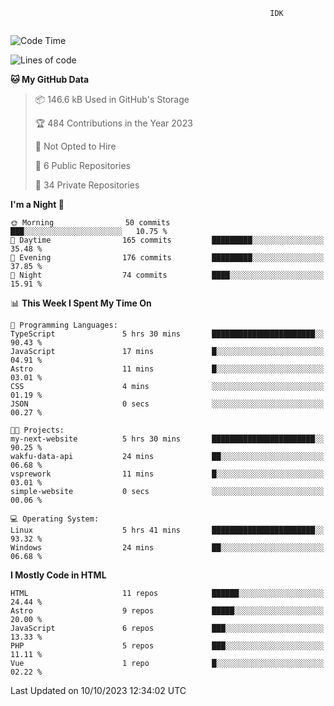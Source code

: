 ```text
                                                          IDK
                                       
```

<!--START_SECTION:waka-->
![Code Time](http://img.shields.io/badge/Code%20Time-65%20hrs%2053%20mins-blue)

![Lines of code](https://img.shields.io/badge/From%20Hello%20World%20I%27ve%20Written-106.3%20thousand%20lines%20of%20code-blue)

**🐱 My GitHub Data** 

> 📦 146.6 kB Used in GitHub's Storage 
 > 
> 🏆 484 Contributions in the Year 2023
 > 
> 🚫 Not Opted to Hire
 > 
> 📜 6 Public Repositories 
 > 
> 🔑 34 Private Repositories 
 > 
**I'm a Night 🦉** 

```text
🌞 Morning                50 commits          ███░░░░░░░░░░░░░░░░░░░░░░   10.75 % 
🌆 Daytime                165 commits         █████████░░░░░░░░░░░░░░░░   35.48 % 
🌃 Evening                176 commits         █████████░░░░░░░░░░░░░░░░   37.85 % 
🌙 Night                  74 commits          ████░░░░░░░░░░░░░░░░░░░░░   15.91 % 
```


📊 **This Week I Spent My Time On** 

```text
💬 Programming Languages: 
TypeScript               5 hrs 30 mins       ███████████████████████░░   90.43 % 
JavaScript               17 mins             █░░░░░░░░░░░░░░░░░░░░░░░░   04.91 % 
Astro                    11 mins             █░░░░░░░░░░░░░░░░░░░░░░░░   03.01 % 
CSS                      4 mins              ░░░░░░░░░░░░░░░░░░░░░░░░░   01.19 % 
JSON                     0 secs              ░░░░░░░░░░░░░░░░░░░░░░░░░   00.27 % 

🐱‍💻 Projects: 
my-next-website          5 hrs 30 mins       ███████████████████████░░   90.25 % 
wakfu-data-api           24 mins             ██░░░░░░░░░░░░░░░░░░░░░░░   06.68 % 
vsprework                11 mins             █░░░░░░░░░░░░░░░░░░░░░░░░   03.01 % 
simple-website           0 secs              ░░░░░░░░░░░░░░░░░░░░░░░░░   00.06 % 

💻 Operating System: 
Linux                    5 hrs 41 mins       ███████████████████████░░   93.32 % 
Windows                  24 mins             ██░░░░░░░░░░░░░░░░░░░░░░░   06.68 % 
```

**I Mostly Code in HTML** 

```text
HTML                     11 repos            ██████░░░░░░░░░░░░░░░░░░░   24.44 % 
Astro                    9 repos             █████░░░░░░░░░░░░░░░░░░░░   20.00 % 
JavaScript               6 repos             ███░░░░░░░░░░░░░░░░░░░░░░   13.33 % 
PHP                      5 repos             ███░░░░░░░░░░░░░░░░░░░░░░   11.11 % 
Vue                      1 repo              █░░░░░░░░░░░░░░░░░░░░░░░░   02.22 % 
```




 Last Updated on 10/10/2023 12:34:02 UTC
<!--END_SECTION:waka-->
